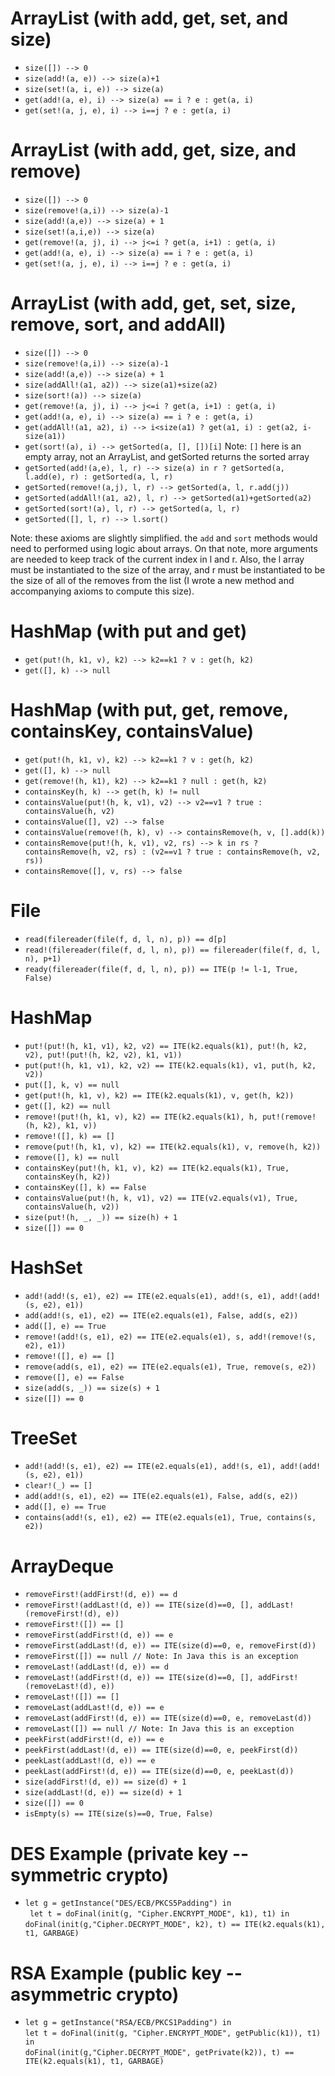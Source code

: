ArrayList (with add, get, set, and size)
=========
* `size([]) --> 0`
* `size(add!(a, e)) --> size(a)+1`
* `size(set!(a, i, e)) --> size(a)`
* `get(add!(a, e), i) --> size(a) == i ? e : get(a, i)`
* `get(set!(a, j, e), i) --> i==j ? e : get(a, i)`

ArrayList (with add, get, size, and remove)
=========
* `size([]) --> 0`
* `size(remove!(a,i)) --> size(a)-1`
* `size(add!(a,e)) --> size(a) + 1`
* `size(set!(a,i,e)) --> size(a)`
* `get(remove!(a, j), i) --> j<=i ? get(a, i+1) : get(a, i)`
* `get(add!(a, e), i) --> size(a) == i ? e : get(a, i)`
* `get(set!(a, j, e), i) --> i==j ? e : get(a, i)`

ArrayList (with add, get, set, size, remove, sort, and addAll)
=========
* `size([]) --> 0`
* `size(remove!(a,i)) --> size(a)-1`
* `size(add!(a,e)) --> size(a) + 1`
* `size(addAll!(a1, a2)) --> size(a1)+size(a2)`
* `size(sort!(a)) --> size(a)`
* `get(remove!(a, j), i) --> j<=i ? get(a, i+1) : get(a, i)`
* `get(add!(a, e), i) --> size(a) == i ? e : get(a, i)`
* `get(addAll!(a1, a2), i) --> i<size(a1) ? get(a1, i) : get(a2, i-size(a1))`
* `get(sort!(a), i) --> getSorted(a, [], [])[i]` Note: `[]` here is an empty array, not an ArrayList, and getSorted returns the sorted array
* `getSorted(add!(a,e), l, r) --> size(a) in r ? getSorted(a, l.add(e), r) : getSorted(a, l, r)`
* `getSorted(remove!(a,j), l, r) --> getSorted(a, l, r.add(j))`
* `getSorted(addAll!(a1, a2), l, r) --> getSorted(a1)+getSorted(a2)`
* `getSorted(sort!(a), l, r) --> getSorted(a, l, r)`
* `getSorted([], l, r) --> l.sort()`

Note: these axioms are slightly simplified. the `add` and `sort` methods would need to performed using logic about arrays. On that note, more arguments are needed to keep track of the current index in l and r. Also, the l array must be instantiated to the size of the array, and r must be instantiated to be the size of all of the removes from the list (I wrote a new method and accompanying axioms to compute this size).

HashMap (with put and get)
======
* `get(put!(h, k1, v), k2) --> k2==k1 ? v : get(h, k2)`
* `get([], k) --> null`

HashMap (with put, get, remove, containsKey, containsValue)
======
* `get(put!(h, k1, v), k2) --> k2==k1 ? v : get(h, k2)`
* `get([], k) --> null`
* `get(remove!(h, k1), k2) --> k2==k1 ? null : get(h, k2)`
* `containsKey(h, k) --> get(h, k) != null`
* `containsValue(put!(h, k, v1), v2) --> v2==v1 ? true : containsValue(h, v2)`
* `containsValue([], v2) --> false`
* `containsValue(remove!(h, k), v) --> containsRemove(h, v, [].add(k))`
* `containsRemove(put!(h, k, v1), v2, rs) --> k in rs ? containsRemove(h, v2, rs) : (v2==v1 ? true : containsRemove(h, v2, rs))`
* `containsRemove([], v, rs) --> false`

File
======
* `read(filereader(file(f, d, l, n), p)) == d[p]`
* `read!(filereader(file(f, d, l, n), p)) == filereader(file(f, d, l, n), p+1)`
* `ready(filereader(file(f, d, l, n), p)) == ITE(p != l-1, True, False)`

HashMap
=======

* `put!(put!(h, k1, v1), k2, v2) == ITE(k2.equals(k1), put!(h, k2, v2), put!(put!(h, k2, v2), k1, v1))`
* `put(put!(h, k1, v1), k2, v2) == ITE(k2.equals(k1), v1, put(h, k2, v2))`
* `put([], k, v) == null`
* `get(put!(h, k1, v), k2) == ITE(k2.equals(k1), v, get(h, k2))`
* `get([], k2) == null`
* `remove!(put!(h, k1, v), k2) == ITE(k2.equals(k1), h, put!(remove!(h, k2), k1, v))`
* `remove!([], k) == []`
* `remove(put!(h, k1, v), k2) == ITE(k2.equals(k1), v, remove(h, k2))`
* `remove([], k) == null`
* `containsKey(put!(h, k1, v), k2) == ITE(k2.equals(k1), True, containsKey(h, k2))`
* `containsKey([], k) == False`
* `containsValue(put!(h, k, v1), v2) == ITE(v2.equals(v1), True, containsValue(h, v2))`
* `size(put!(h, _, _)) == size(h) + 1`
* `size([]) == 0`

HashSet
=======

* `add!(add!(s, e1), e2) == ITE(e2.equals(e1), add!(s, e1), add!(add!(s, e2), e1))`
* `add(add!(s, e1), e2) == ITE(e2.equals(e1), False, add(s, e2))`
* `add([], e) == True`
* `remove!(add!(s, e1), e2) == ITE(e2.equals(e1), s, add!(remove!(s, e2), e1))`
* `remove!([], e) == []`
* `remove(add(s, e1), e2) == ITE(e2.equals(e1), True, remove(s, e2))`
* `remove([], e) == False`
* `size(add(s, _)) == size(s) + 1`
* `size([]) == 0`

TreeSet
=======

* `add!(add!(s, e1), e2) == ITE(e2.equals(e1), add!(s, e1), add!(add!(s, e2), e1))`
* `clear!(_) == []`
* `add(add!(s, e1), e2) == ITE(e2.equals(e1), False, add(s, e2))`
* `add([], e) == True`
* `contains(add!(s, e1), e2) == ITE(e2.equals(e1), True, contains(s, e2))`

ArrayDeque
==========

* `removeFirst!(addFirst!(d, e)) == d`
* `removeFirst!(addLast!(d, e)) == ITE(size(d)==0, [], addLast!(removeFirst!(d), e))`
* `removeFirst!([]) == []`
* `removeFirst(addFirst!(d, e)) == e`
* `removeFirst(addLast!(d, e)) == ITE(size(d)==0, e, removeFirst(d))`
* `removeFirst([]) == null // Note: In Java this is an exception`
* `removeLast!(addLast!(d, e)) == d`
* `removeLast!(addFirst!(d, e)) == ITE(size(d)==0, [], addFirst!(removeLast!(d), e))`
* `removeLast!([]) == []`
* `removeLast(addLast!(d, e)) == e`
* `removeLast(addFirst!(d, e)) == ITE(size(d)==0, e, removeLast(d))`
* `removeLast([]) == null // Note: In Java this is an exception`
* `peekFirst(addFirst!(d, e)) == e`
* `peekFirst(addLast!(d, e)) == ITE(size(d)==0, e, peekFirst(d))`
* `peekLast(addLast!(d, e)) == e`
* `peekLast(addFirst!(d, e)) == ITE(size(d)==0, e, peekLast(d))`
* `size(addFirst!(d, e)) == size(d) + 1`
* `size(addLast!(d, e)) == size(d) + 1`
* `size([]) == 0`
* `isEmpty(s) == ITE(size(s)==0, True, False)`

DES Example (private key -- symmetric crypto)
===========

* `let g = getInstance("DES/ECB/PKCS5Padding") in` <br />
  ` let t = doFinal(init(g, "Cipher.ENCRYPT_MODE", k1), t1) in` <br /> 
   `doFinal(init(g,"Cipher.DECRYPT_MODE", k2), t) == ITE(k2.equals(k1), t1, GARBAGE)`

RSA Example (public key -- asymmetric crypto)
=========== 

* `let g = getInstance("RSA/ECB/PKCS1Padding") in` <br />
  `let t = doFinal(init(g, "Cipher.ENCRYPT_MODE", getPublic(k1)), t1) in` <br />
   `doFinal(init(g,"Cipher.DECRYPT_MODE", getPrivate(k2)), t) == ITE(k2.equals(k1), t1, GARBAGE)`
